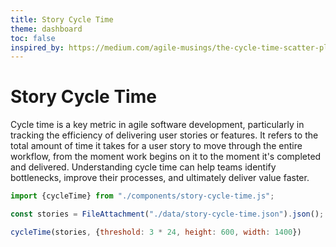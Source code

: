 ```yaml
---
title: Story Cycle Time
theme: dashboard
toc: false
inspired_by: https://medium.com/agile-musings/the-cycle-time-scatter-plot-or-how-to-answer-the-question-when-will-it-be-done-262b9088e92e
---
```


# Story Cycle Time

Cycle time is a key metric in agile software development, particularly in tracking the efficiency of delivering user stories or features.
It refers to the total amount of time it takes for a user story to move through the entire workflow, from the moment work begins on it to the moment it's completed and delivered.
Understanding cycle time can help teams identify bottlenecks, improve their processes, and ultimately deliver value faster.

```js
import {cycleTime} from "./components/story-cycle-time.js";
```

```js
const stories = FileAttachment("./data/story-cycle-time.json").json();
```

```js
cycleTime(stories, {threshold: 3 * 24, height: 600, width: 1400})
```